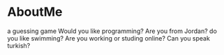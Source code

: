 # AboutMe
a guessing game
Would you like programming?
Are you from Jordan?
do you like swimming?
Are you working or studing online?
Can you speak turkish?